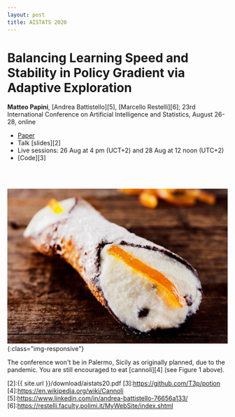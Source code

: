 ```yaml
---
layout: post
title: AISTATS 2020
---
```

# Balancing Learning Speed and Stability in Policy Gradient via Adaptive Exploration
**Matteo Papini**, [Andrea Battistello][5], [Marcello Restelli][6]; 23rd International Conference on Artificial Intelligence and Statistics, August 26-28, online

* [Paper][1]
* Talk [slides][2]
* Live sessions: 26 Aug at 4 pm (UCT+2) and 28 Aug at 12 noon (UTC+2)
* [Code][3]

<br/><br/>

![image-title-here](../images/cannolo.jpg){:class="img-responsive"}

The conference won't be in Palermo, Sicily as originally planned, due to the pandemic. You are still encouraged to eat [cannoli][4] (see Figure 1 above).

[1]:http://proceedings.mlr.press/v108/papini20a.html
[2]:{{ site.url }}/download/aistats20.pdf
[3]:https://github.com/T3p/potion
[4]:https://en.wikipedia.org/wiki/Cannoli
[5]:https://www.linkedin.com/in/andrea-battistello-76656a133/
[6]:https://restelli.faculty.polimi.it/MyWebSite/index.shtml
